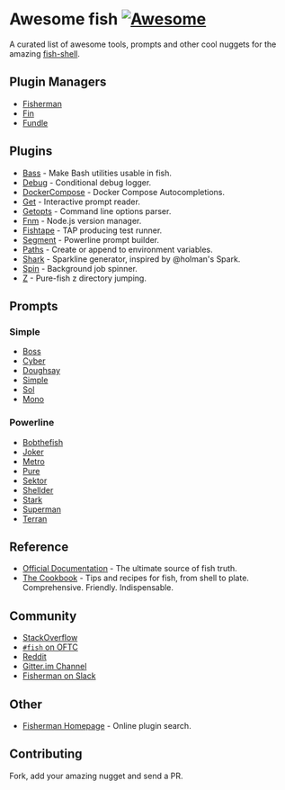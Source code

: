# Awesome fish [![Awesome](https://cdn.rawgit.com/sindresorhus/awesome/d7305f38d29fed78fa85652e3a63e154dd8e8829/media/badge.svg)](https://github.com/sindresorhus/awesome)
A curated list of awesome tools, prompts and other cool nuggets for the amazing [fish-shell](https://github.com/fish-shell/fish-shell).

## Plugin Managers
- [Fisherman](https://github.com/fisherman/fisherman)
- [Fin](https://github.com/fisherman/fin)
- [Fundle](https://github.com/tuvistavie/fundle)

## Plugins
- [Bass](https://github.com/edc/bass) - Make Bash utilities usable in fish.
- [Debug](https://github.com/fisherman/debug) - Conditional debug logger.
- [DockerCompose](https://github.com/brgmnn/fish-docker-compose) - Docker Compose Autocompletions.
- [Get](https://github.com/fisherman/get) - Interactive prompt reader.
- [Getopts](https://github.com/fisherman/getopts) - Command line options parser.
- [Fnm](https://github.com/fisherman/fnm) - Node.js version manager.
- [Fishtape](https://github.com/fisherman/fishtape) - TAP producing test runner.
- [Segment](https://github.com/fisherman/segment) - Powerline prompt builder.
- [Paths](https://github.com/fisherman/paths) - Create or append to environment variables.
- [Shark](https://github.com/fisherman/shark) - Sparkline generator, inspired by @holman's Spark.
- [Spin](https://github.com/fisherman/spin) - Background job spinner.
- [Z](https://github.com/fisherman/z) - Pure-fish z directory jumping.

## Prompts
### Simple
- [Boss](https://github.com/fisherman/boss)
- [Cyber](https://github.com/fisherman/cyber)
- [Doughsay](https://github.com/doughsay/omf-theme-doughsay)
- [Simple](https://github.com/fisherman/simple)
- [Sol](https://github.com/fisherman/sol)
- [Mono](https://github.com/fisherman/mono)

### Powerline
- [Bobthefish](https://github.com/oh-my-fish/theme-bobthefish)
- [Joker](https://github.com/fisherman/joker)
- [Metro](https://github.com/fisherman/metro)
- [Pure](https://github.com/rafaelrinaldi/pure)
- [Sektor](https://github.com/fisherman/sektor)
- [Shellder](https://github.com/simnalamburt/shellder)
- [Stark](https://github.com/fisherman/stark)
- [Superman](https://github.com/fisherman/superman)
- [Terran](https://github.com/fisherman/terran)

## Reference
- [Official Documentation](http://fishshell.com/docs/current/index.html) - The ultimate source of fish truth.
- [The Cookbook](https://github.com/jbucaran/fish-shell-cookbook) - Tips and recipes for fish, from shell to plate. Comprehensive. Friendly. Indispensable.

## Community
- [StackOverflow](http://stackoverflow.com/questions/tagged/fish)
- [`#fish` on OFTC](https://webchat.oftc.net/?channels=fish)
- [Reddit](https://www.reddit.com/r/fishshell/)
- [Gitter.im Channel](https://gitter.im/fish-shell/fish-shell)
- [Fisherman on Slack](https://fisherman-wharf.herokuapp.com)

## Other
- [Fisherman Homepage](http://fisherman.github.io) - Online plugin search.

## Contributing
Fork, add your amazing nugget and send a PR.
